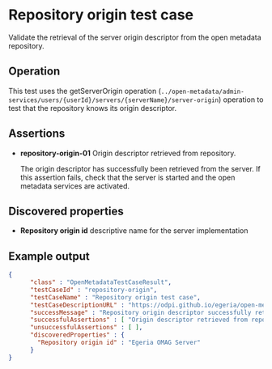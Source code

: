 <!-- SPDX-License-Identifier: Apache-2.0 -->
<!-- Copyright Contributors to the Egeria project. -->


# Repository origin test case

Validate the retrieval of the server origin descriptor from the open metadata repository.

## Operation

This test uses the getServerOrigin operation (`../open-metadata/admin-services/users/{userId}/servers/{serverName}/server-origin`)
operation to test that the repository knows its origin descriptor.

## Assertions

* **repository-origin-01** Origin descriptor retrieved from repository.

   The origin descriptor has successfully been retrieved from the server.
If this assertion fails, check that the server is started and the
open metadata services are activated.

## Discovered properties

* **Repository origin id** descriptive name for the server implementation

## Example output

```json
{
      "class" : "OpenMetadataTestCaseResult",
      "testCaseId" : "repository-origin",
      "testCaseName" : "Repository origin test case",
      "testCaseDescriptionURL" : "https://odpi.github.io/egeria/open-metadata-compliance-suite/docs/origin-workbench/repository-origin-test-case.md",
      "successMessage" : "Repository origin descriptor successfully retrieved",
      "successfulAssertions" : [ "Origin descriptor retrieved from repository." ],
      "unsuccessfulAssertions" : [ ],
      "discoveredProperties" : {
        "Repository origin id" : "Egeria OMAG Server"
      }
}
```